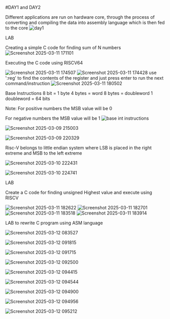#DAY1 and DAY2

Different applications are run on hardware core, through the process of converting and compiling the data into assembly language which is then fed to the core
![day1](https://github.com/user-attachments/assets/a14a0817-b010-448a-991d-a14e118dd531)



LAB 


Creating a simple C code for finding sum of N numbers
![Screenshot 2025-03-11 171101](https://github.com/user-attachments/assets/6a169063-fd8a-4221-a110-1e714750406b)

Executing the C code using RISCV64 

![Screenshot 2025-03-11 174507](https://github.com/user-attachments/assets/e43af1a2-659e-4e02-ac4b-ba34db65bb2d)
![Screenshot 2025-03-11 174428](https://github.com/user-attachments/assets/919f1aed-0b34-4776-878f-635cb5fe14df)
use ':reg' to find the contents of the register and just press enter to run the next command/instruction
![Screenshot 2025-03-11 180502](https://github.com/user-attachments/assets/dd49792b-3763-4f58-8789-2a52487cf290)



Base Instructions 
8 bit = 1 byte
4 bytes = word
8 bytes = doubleword
1 doubleword = 64 bits

Note: For positive numbers the MSB value will be 0 

  For negative numbers the MSB value will be 1
![base int instructions](https://github.com/user-attachments/assets/66aca04b-69d0-437f-9023-982f07fa5648)

![Screenshot 2025-03-09 215003](https://github.com/user-attachments/assets/0f0681e6-1105-4e8b-b228-d5c5cdbb9921)

![Screenshot 2025-03-09 220329](https://github.com/user-attachments/assets/2f8b5338-d16c-46b8-8969-0aad61caac53)



Risc-V belongs to little endian system where LSB is placed in the right extreme and MSB to the left extreme 

![Screenshot 2025-03-10 222431](https://github.com/user-attachments/assets/5d23b13e-4dc3-43ed-9313-b219162292eb)

![Screenshot 2025-03-10 224741](https://github.com/user-attachments/assets/8773aa02-051d-4688-8d4e-a75696aada67)


LAB

Create a C code for finding unsigned Highest value and execute using RISCV

![Screenshot 2025-03-11 182622](https://github.com/user-attachments/assets/a94d94ed-7565-40e4-a671-9debe033e2ac)
![Screenshot 2025-03-11 182701](https://github.com/user-attachments/assets/1205dba7-a5c6-4bc7-adb8-2c0c071170e5)
![Screenshot 2025-03-11 183518](https://github.com/user-attachments/assets/0f5d3e34-76c6-446e-b092-abed078ee4c3)
![Screenshot 2025-03-11 183914](https://github.com/user-attachments/assets/243908cb-affe-4343-b37e-5b340d54ac2c)


LAB to rewrite C program using ASM language 


![Screenshot 2025-03-12 083527](https://github.com/user-attachments/assets/9fd36c4e-5e28-42a4-975d-af9cc78ecadd)

![Screenshot 2025-03-12 091815](https://github.com/user-attachments/assets/d08f009b-c513-4743-8191-cf1271ccb2b8)

![Screenshot 2025-03-12 091715](https://github.com/user-attachments/assets/92cc986f-1196-430f-a6c2-ab74f0f85523)


![Screenshot 2025-03-12 092500](https://github.com/user-attachments/assets/0bd50a80-ec1c-44d7-bc01-13a20ada040f)

![Screenshot 2025-03-12 094415](https://github.com/user-attachments/assets/9a2d4016-27ed-4d87-a296-35adf0d62465)

![Screenshot 2025-03-12 094544](https://github.com/user-attachments/assets/5c89567d-18b2-446a-aa0b-f05e5e96ed9e)

![Screenshot 2025-03-12 094900](https://github.com/user-attachments/assets/e7b3e54f-94f3-4a3b-b04a-7cf41b7cfac2)

![Screenshot 2025-03-12 094956](https://github.com/user-attachments/assets/217ac80f-b033-48e5-9437-5aa6e7fbd8a5)

![Screenshot 2025-03-12 095212](https://github.com/user-attachments/assets/de4ffe78-de5c-4b56-80e3-927a300a48a7)







